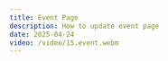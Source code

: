 ```yaml
---
title: Event Page
description: How to update event page
date: 2025-04-24
video: /video/15.event.webm
---
```


